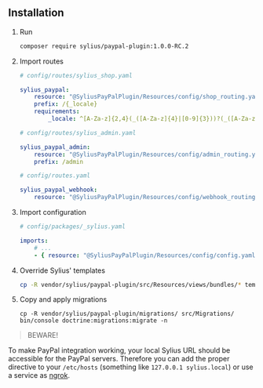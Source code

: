 ## Installation

1. Run

    ```bash
    composer require sylius/paypal-plugin:1.0.0-RC.2
    ```

2. Import routes

    ```yaml
    # config/routes/sylius_shop.yaml

    sylius_paypal:
        resource: "@SyliusPayPalPlugin/Resources/config/shop_routing.yaml"
        prefix: /{_locale}
        requirements:
            _locale: ^[A-Za-z]{2,4}(_([A-Za-z]{4}|[0-9]{3}))?(_([A-Za-z]{2}|[0-9]{3}))?$

    # config/routes/sylius_admin.yaml

    sylius_paypal_admin:
        resource: "@SyliusPayPalPlugin/Resources/config/admin_routing.yml"
        prefix: /admin

    # config/routes.yaml

    sylius_paypal_webhook:
        resource: "@SyliusPayPalPlugin/Resources/config/webhook_routing.yaml"
    ```

3. Import configuration

   ```yaml
   # config/packages/_sylius.yaml

   imports:
       # ...
       - { resource: "@SyliusPayPalPlugin/Resources/config/config.yaml" }
   ```

3. Override Sylius' templates

    ```bash
    cp -R vendor/sylius/paypal-plugin/src/Resources/views/bundles/* templates/bundles/
    ```

4. Copy and apply migrations

   ```
   cp -R vendor/sylius/paypal-plugin/migrations/ src/Migrations/
   bin/console doctrine:migrations:migrate -n
   ```

> BEWARE!

To make PayPal integration working, your local Sylius URL should be accessible for the PayPal servers. Therefore you can
add the proper directive to your `/etc/hosts` (something like `127.0.0.1 sylius.local`) or use a service as [ngrok](https://ngrok.com/).
